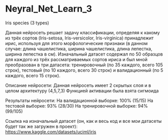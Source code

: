 # Neyral_Net_Learn_3
Iris species (3 types)

Данная нейросеть решает задачу классификации, определяя к какому из трёх сортов (Iris-setosa, Iris-versicolor, Iris-virginica) принадлежит ирис, используя для этого морфологические признаки (в данном случае: длина чашелистика, ширина чашелистика, длина лепестка, ширина лепестка в см).
Изначальный датасет содержал по 50 образцов для каждого из трёх рассматриваемых сортов ириса и был мной преобразован в три датасета: тренировочный (по 35 каждого, всего 105 строк), тестовый (по 10 каждого, всего 30 строк) и валидационный (по 5 каждого, всего 15 строк).

Описание нейросети:
Данная нейросеть имеет 2 скрытых слоя и в целом архитектуру (4,5,7,3)
Функцией активации была взята сигмоида

Результаты нейросети:
На валидационной выборке: 100% (15/15)
На тестовой выборке: 93% (28/30)
На тренировочной выборке: 94% (99/105)

Ссылка на изначальный датасет (он, как и весь код и все мои датасеты будет так же загружен в проект): https://www.kaggle.com/datasets/uciml/iris
